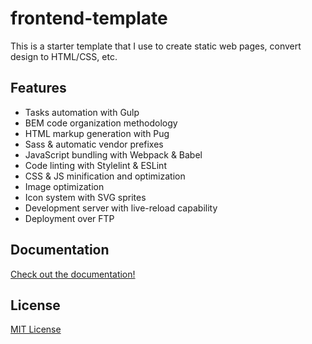 frontend-template
=================

This is a starter template that I use to create static web pages, convert design
to HTML/CSS, etc.

Features
--------
* Tasks automation with Gulp
* BEM code organization methodology
* HTML markup generation with Pug
* Sass & automatic vendor prefixes
* JavaScript bundling with Webpack & Babel
* Code linting with Stylelint & ESLint
* CSS & JS minification and optimization
* Image optimization
* Icon system with SVG sprites
* Development server with live-reload capability
* Deployment over FTP

Documentation
-------------
[Check out the documentation!](/docs/README.md)

License
-------
[MIT License](LICENSE)
